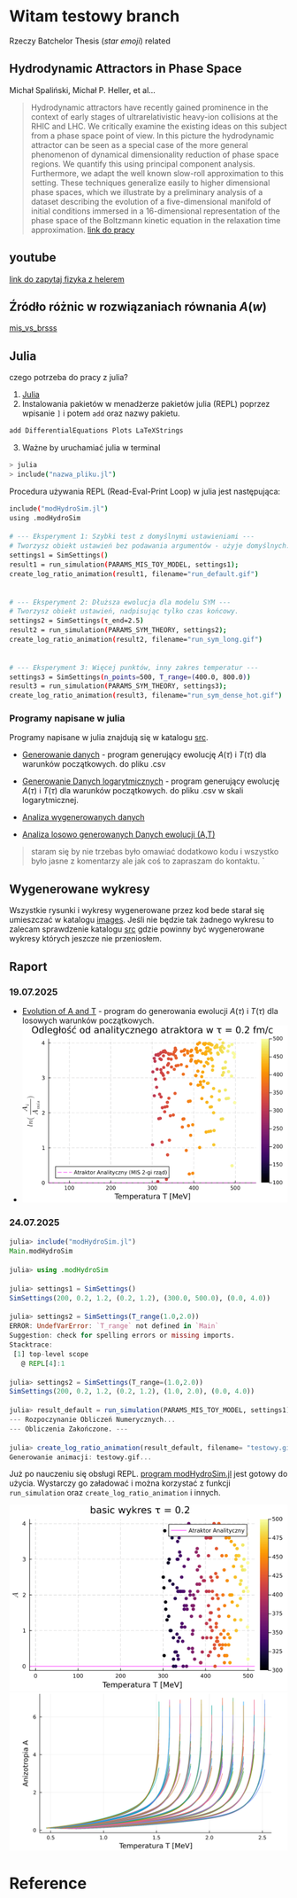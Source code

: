 # Witam testowy branch 
Rzeczy Batchelor Thesis (*star emoji*) related




## Hydrodynamic Attractors in Phase Space
Michał Spaliński, Michał P. Heller, et al...
>Hydrodynamic attractors have recently gained prominence in the context of early stages of ultrarelativistic heavy-ion collisions at the RHIC and LHC. We critically examine the existing ideas on this subject from a phase space point of view. In this picture the hydrodynamic attractor can be seen as a special case of the more general phenomenon of dynamical dimensionality reduction of phase space regions. We quantify this using principal component analysis. Furthermore, we adapt the well known slow-roll approximation to this setting. These techniques generalize easily to higher dimensional phase spaces, which we illustrate by a preliminary analysis of a dataset describing the evolution of a five-dimensional manifold of initial conditions immersed in a 16-dimensional representation of the phase space of the Boltzmann kinetic equation in the relaxation time approximation.
[link do pracy ](https://www.researchgate.net/publication/345364690_Hydrodynamic_Attractors_in_Phase_Space)


## youtube
[link do zapytaj fizyka z helerem](https://www.youtube.com/watch?v=6R2ASA7-g-c&t=9s)

## Źródło różnic w rozwiązaniach równania $A(w)$
[mis_vs_brsss](notes/mis_vs_brsss.md)




## Julia
czego potrzeba do pracy z julia? 
1. [Julia](https://julialang.org/downloads/)
2. Instalowania pakietów w menadżerze pakietów julia (REPL) poprzez wpisanie `]` i potem `add` oraz nazwy pakietu.
```bash
add DifferentialEquations Plots LaTeXStrings
```
3. Ważne by uruchamiać julia w terminal
```bash 
> julia
> include("nazwa_pliku.jl")
```
Procedura używania REPL (Read-Eval-Print Loop) w julia jest następująca:
```bash
include("modHydroSim.jl")
using .modHydroSim

# --- Eksperyment 1: Szybki test z domyślnymi ustawieniami ---
# Tworzysz obiekt ustawień bez podawania argumentów - użyje domyślnych.
settings1 = SimSettings() 
result1 = run_simulation(PARAMS_MIS_TOY_MODEL, settings1);
create_log_ratio_animation(result1, filename="run_default.gif")


# --- Eksperyment 2: Dłuższa ewolucja dla modelu SYM ---
# Tworzysz obiekt ustawień, nadpisując tylko czas końcowy.
settings2 = SimSettings(τ_end=2.5) 
result2 = run_simulation(PARAMS_SYM_THEORY, settings2);
create_log_ratio_animation(result2, filename="run_sym_long.gif")


# --- Eksperyment 3: Więcej punktów, inny zakres temperatur ---
settings3 = SimSettings(n_points=500, T_range=(400.0, 800.0))
result3 = run_simulation(PARAMS_SYM_THEORY, settings3);
create_log_ratio_animation(result3, filename="run_sym_dense_hot.gif")

```

### Programy napisane w julia 
Programy napisane w julia znajdują się w katalogu [src](/src/).

- [Generowanie danych](src/data_generation/generowanie_AiT.jl) - program generujący ewolucję $A(\tau)$ i $T(\tau)$ dla  warunków początkowych. do pliku .csv
- [Generowanie Danych logarytmicznych](src/data_generation/log_gen.jl) - program generujący ewolucję $A(\tau)$ i $T(\tau)$ dla  warunków początkowych. do pliku .csv w skali logarytmicznej.

- [Analiza wygenerowanych danych](src/trash_can/A_and_T_evolution.jl)

- [Analiza losowo generowanych Danych ewolucji (A,T)](src/trash_can/Evolution2.jl) 
> staram się by nie trzebas było omawiać dodatkowo kodu i wszystko było jasne z komentarzy ale jak coś to zapraszam do kontaktu. 
`
## Wygenerowane wykresy
Wszystkie rysunki i wykresy wygenerowane przez kod bede starał się umieszczać w katalogu [images](/images/). Jeśli nie będzie tak żadnego wykresu to zalecam sprawdzenie katalogu [src](/src/) gdzie powinny być wygenerowane wykresy których jeszcze nie przeniosłem. 

## Raport 
### 19.07.2025
- [Evolution of A and T](src/trash_can/Evolution2.jl) - program do generowania ewolucji $A(\tau)$ i $T(\tau)$ dla losowych warunków początkowych.
- ![gif](images/A_T/19.07.2025.gif) 

### 24.07.2025
```julia
julia> include("modHydroSim.jl")
Main.modHydroSim

julia> using .modHydroSim

julia> settings1 = SimSettings()
SimSettings(200, 0.2, 1.2, (0.2, 1.2), (300.0, 500.0), (0.0, 4.0))

julia> settings2 = SimSettings(T_range(1.0,2.0))
ERROR: UndefVarError: `T_range` not defined in `Main`
Suggestion: check for spelling errors or missing imports.
Stacktrace:
 [1] top-level scope
   @ REPL[4]:1

julia> settings2 = SimSettings(T_range=(1.0,2.0))
SimSettings(200, 0.2, 1.2, (0.2, 1.2), (1.0, 2.0), (0.0, 4.0))

julia> result_default = run_simulation(PARAMS_MIS_TOY_MODEL, settings1);
--- Rozpoczynanie Obliczeń Numerycznych...
--- Obliczenia Zakończone. ---

julia> create_log_ratio_animation(result_default, filename= "testowy.gif")
Generowanie animacji: testowy.gif...
```
Już po nauczeniu się obsługi REPL. [program modHydroSim.jl](/src/modHydroSim.jl) jest gotowy do użycia. Wystarczy go załadować i można korzystać z funkcji `run_simulation` oraz `create_log_ratio_animation` i innych.

![gif_2](src/testowy_SYM.gif)
![zdjecie](images/A_T/25.07.2025.png)

# Reference
